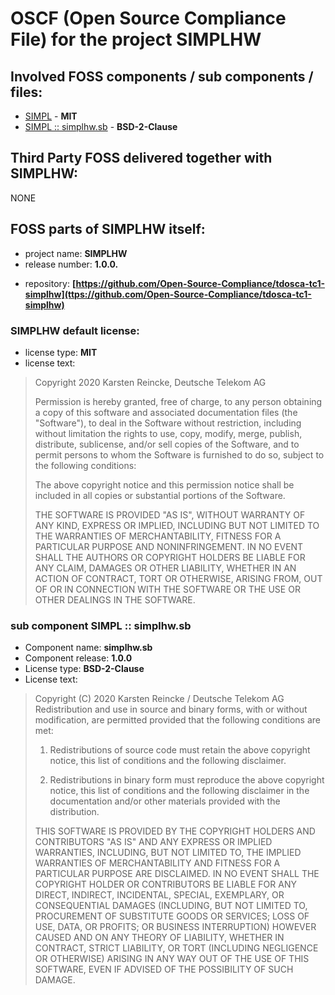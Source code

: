 # OSCF (Open Source Compliance File) for the project SIMPLHW

<!-- if your work is open source software too, treat as part of this list -->
## Involved FOSS components / sub components / files:
*   [SIMPL](#simpl) - **MIT**
*   [SIMPL :: simplhw.sb](#simplhw.sb) - **BSD-2-Clause**


<!-- ## SIMPLHW uses the following third party OSS components: -->
## Third Party FOSS delivered together with SIMPLHW:

NONE

## FOSS parts of SIMPLHW itself: <a id="simpl"></a>

* project name: **SIMPLHW**
* release number: **1.0.0.**
<!-- * homepage:  * -->
* repository: **[https://github.com/Open-Source-Compliance/tdosca-tc1-simplhw](ttps://github.com/Open-Source-Compliance/tdosca-tc1-simplhw)**

### SIMPLHW default license:

* license type: **MIT**
* license text:
> Copyright 2020 Karsten Reincke, Deutsche Telekom AG
>
> Permission is hereby granted, free of charge, to any person obtaining a copy of this software and associated documentation files (the "Software"), to deal in the Software without restriction, including without limitation the rights to use, copy, modify, merge, publish, distribute, sublicense, and/or sell copies of the Software, and to permit persons to whom the Software is furnished to do so, subject to
the following conditions:
>
> The above copyright notice and this permission notice shall be
included in all copies or substantial portions of the Software.
>
> THE SOFTWARE IS PROVIDED "AS IS", WITHOUT WARRANTY OF ANY KIND,
EXPRESS OR IMPLIED, INCLUDING BUT NOT LIMITED TO THE WARRANTIES OF
MERCHANTABILITY, FITNESS FOR A PARTICULAR PURPOSE AND
NONINFRINGEMENT. IN NO EVENT SHALL THE AUTHORS OR COPYRIGHT HOLDERS BE
LIABLE FOR ANY CLAIM, DAMAGES OR OTHER LIABILITY, WHETHER IN AN ACTION
OF CONTRACT, TORT OR OTHERWISE, ARISING FROM, OUT OF OR IN CONNECTION
WITH THE SOFTWARE OR THE USE OR OTHER DEALINGS IN THE SOFTWARE.

### sub component SIMPL :: simplhw.sb <a id="simplhw.sb"></a>

* Component name: **simplhw.sb**
* Component release: **1.0.0**
* License type: **BSD-2-Clause**
* License text:
> Copyright (C) 2020 Karsten Reincke / Deutsche Telekom AG
> Redistribution and use in source and binary forms, with or without modification, are permitted provided that the following conditions are met:
>
> 1. Redistributions of source code must retain the above copyright notice, this list of conditions and the following disclaimer.
>
> 2. Redistributions in binary form must reproduce the above copyright notice, this list of conditions and the following disclaimer in the documentation and/or other materials provided with the distribution.
>
> THIS SOFTWARE IS PROVIDED BY THE COPYRIGHT HOLDERS AND CONTRIBUTORS "AS IS" AND ANY EXPRESS OR IMPLIED WARRANTIES, INCLUDING, BUT NOT LIMITED TO, THE IMPLIED WARRANTIES OF MERCHANTABILITY AND FITNESS FOR A PARTICULAR PURPOSE ARE DISCLAIMED. IN NO EVENT SHALL THE COPYRIGHT HOLDER OR CONTRIBUTORS BE LIABLE FOR ANY DIRECT, INDIRECT, INCIDENTAL, SPECIAL, EXEMPLARY, OR CONSEQUENTIAL DAMAGES (INCLUDING, BUT NOT LIMITED TO, PROCUREMENT OF SUBSTITUTE GOODS OR SERVICES; LOSS OF USE, DATA, OR PROFITS; OR BUSINESS INTERRUPTION) HOWEVER CAUSED AND ON ANY THEORY OF LIABILITY, WHETHER IN CONTRACT, STRICT LIABILITY, OR TORT (INCLUDING NEGLIGENCE OR OTHERWISE) ARISING IN ANY WAY OUT OF THE USE OF THIS SOFTWARE, EVEN IF ADVISED OF THE POSSIBILITY OF SUCH DAMAGE.
